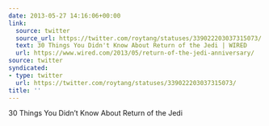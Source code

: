 ```yaml
---
date: 2013-05-27 14:16:06+00:00
link:
  source: twitter
  source_url: https://twitter.com/roytang/statuses/339022203037315073/
  text: 30 Things You Didn't Know About Return of the Jedi | WIRED
  url: https://www.wired.com/2013/05/return-of-the-jedi-anniversary/
source: twitter
syndicated:
- type: twitter
  url: https://twitter.com/roytang/statuses/339022203037315073/
title: ''
---
```


30 Things You Didn’t Know About Return of the Jedi